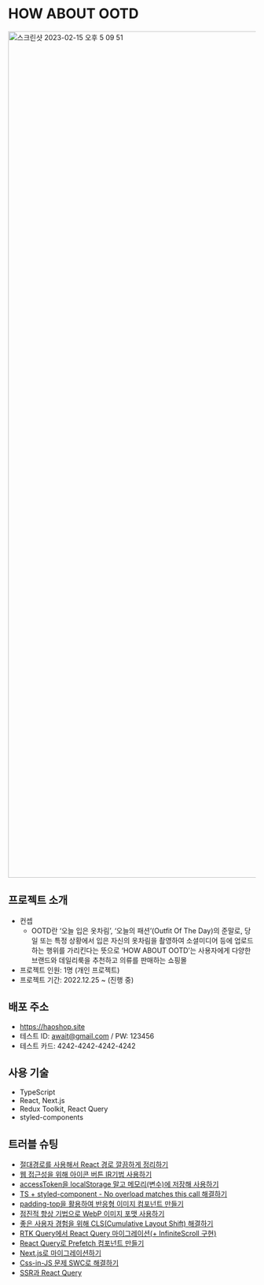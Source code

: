 # HOW ABOUT OOTD

<img width="1720" alt="스크린샷 2023-02-15 오후 5 09 51" src="https://user-images.githubusercontent.com/97153666/218969546-8d016632-2ff8-45a1-a8af-0ee2bfca6c9d.png">

## 프로젝트 소개

- 컨셉
  - OOTD란 ‘오늘 입은 옷차림’, ‘오늘의 패션’(Outfit Of The Day)의 준말로,
    당일 또는 특정 상황에서 입은 자신의 옷차림을 촬영하여 소셜미디어 등에 업로드하는 행위를 가리킨다는 뜻으로
    ‘HOW ABOUT OOTD’는 사용자에게 다양한 브랜드와 데일리룩을 추천하고 의류를 판매하는 쇼핑몰
- 프로젝트 인원: 1명 (개인 프로젝트)
- 프로젝트 기간: 2022.12.25 ~ (진행 중)

## 배포 주소

- https://haoshop.site
- 테스트 ID: await@gmail.com / PW: 123456
- 테스트 카드: 4242-4242-4242-4242

## 사용 기술

- TypeScript
- React, Next.js
- Redux Toolkit, React Query
- styled-components

## 트러블 슈팅

- [절대경로를 사용해서 React 경로 깔끔하게 정리하기](https://velog.io/@oneny/%EC%A0%88%EB%8C%80%EA%B2%BD%EB%A1%9C%EB%A5%BC-%EC%82%AC%EC%9A%A9%ED%95%B4%EC%84%9C-React-%EA%B2%BD%EB%A1%9C-%EA%B9%94%EB%81%94%ED%95%98%EA%B2%8C-%EC%A0%95%EB%A6%AC%ED%95%98%EA%B8%B0)
- [웹 접근성을 위해 아이콘 버튼 IR기법 사용하기](https://velog.io/@oneny/%EC%9B%B9-%EC%A0%91%EA%B7%BC%EC%84%B1%EC%9D%84-%EC%9C%84%ED%95%B4-%EC%95%84%EC%9D%B4%EC%BD%98-%EB%B2%84%ED%8A%BC-IR-%EA%B8%B0%EB%B2%95%EC%9D%84-%ED%99%9C%EC%9A%A9%ED%95%98%EA%B8%B0)
- [accessToken을 localStorage 말고 메모리(변수)에 저장해 사용하기](https://velog.io/@oneny/refreshToken%EC%9D%84-%EC%9D%B4%EC%9A%A9%ED%95%B4%EC%84%9C-accessToken%EC%9D%84-localStorage%EC%97%90-%EC%A0%80%EC%9E%A5%ED%95%98%EC%A7%80-%EB%A7%90%EC%9E%90feat-rtk-query)
- [TS + styled-component - No overload matches this call 해결하기](https://velog.io/@oneny/TS-styled-components-No-overload-matches-this-call)
- [padding-top을 활용하여 반응형 이미지 컴포넌트 만들기](https://velog.io/@oneny/padding-top%EC%9D%84-%EC%82%AC%EC%9A%A9%ED%95%B4-%EB%B0%98%EC%9D%91%ED%98%95-%EC%9D%B4%EB%AF%B8%EC%A7%80-%EB%A7%8C%EB%93%A4%EA%B8%B0)
- [점진적 향상 기법으로 WebP 이미지 포맷 사용하기](https://velog.io/@oneny/Chrome%EC%97%90%EC%84%9C-webp-%EC%82%AC%EC%9A%A9%ED%95%B4%EB%B3%B4%EA%B8%B0)
- [좋은 사용자 경험을 위해 CLS(Cumulative Layout Shift) 해결하기](https://velog.io/@oneny/CLSCumulative-Layout-Shift-%ED%95%B4%EA%B2%B0%ED%95%98%EA%B8%B0)
- [RTK Query에서 React Query 마이그레이션(+ InfiniteScroll 구현)](https://velog.io/@oneny/RTK-Query%EC%97%90%EC%84%9C-React-Query-%EB%A7%88%EC%9D%B4%EA%B7%B8%EB%A0%88%EC%9D%B4%EC%85%98-InfiniteScroll-%EA%B5%AC%ED%98%84)
- [React Query로 Prefetch 컴포넌트 만들기](https://velog.io/@oneny/React-Query%EB%A1%9C-Prefetch-%EC%BB%B4%ED%8F%AC%EB%84%8C%ED%8A%B8-%EB%A7%8C%EB%93%A4%EA%B8%B0)
- [Next.js로 마이그레이션하기](https://velog.io/@oneny/Next.js%EB%A1%9C-%EB%A7%88%EC%9D%B4%EA%B7%B8%EB%A0%88%EC%9D%B4%EC%85%98%ED%95%98%EA%B8%B0)
- [Css-in-JS 문제 SWC로 해결하기](https://velog.io/@oneny/SWC)
- [SSR과 React Query](https://velog.io/@oneny/SSR-React-Query)
